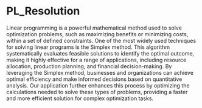 # PL_Resolution
Linear programming is a powerful mathematical method used to solve optimization problems, such as maximizing benefits or minimizing costs, within a set of defined constraints. One of the most widely used techniques for solving linear programs is the Simplex method. This algorithm systematically evaluates feasible solutions to identify the optimal outcome, making it highly effective for a range of applications, including resource allocation, production planning, and financial decision-making. By leveraging the Simplex method, businesses and organizations can achieve optimal efficiency and make informed decisions based on quantitative analysis.
Our application further enhances this process by optimizing the calculations needed to solve these types of problems, providing a faster and more efficient solution for complex optimization tasks.
